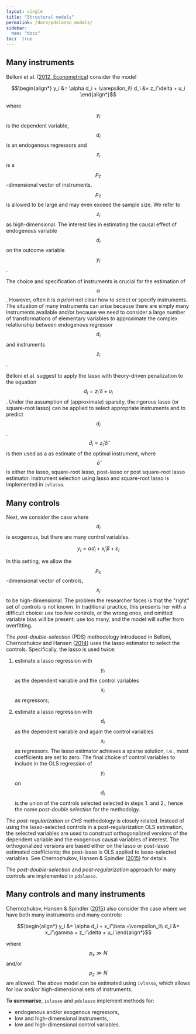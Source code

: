 ```yaml
---
layout: single
title: "Structural models"
permalink: /docs/pdslasso_models/
sidebar:
  nav: "docs"
toc:  true
---
```


<script type="text/javascript" async
  src="https://cdn.mathjax.org/mathjax/latest/MathJax.js?config=TeX-MML-AM_CHTML">
</script>

## Many instruments

Belloni et al. ([2012, Econometrica](http://dx.doi.org/10.3982/ECTA9626)) consider the model

$$\begin{align*}
y_i &= \alpha d_i + \varepsilon_i\\
d_i &= z_i'\delta + u_i
\end{align*}$$

where $$y_i$$ is the dependent variable, $$d_i$$ is an endogenous regressors and $$z_i$$ is a $$p_z$$-dimensional vector of instruments. $$p_z$$ is allowed to be large and may even exceed the sample size. We refer to $$z_i$$ as high-dimensional. The interest lies in estimating the causal effect of endogenous variable $$d_i$$ on the outcome variable 
$$y_i$$. 

The choice and specification of instruments is crucial for the estimation of $$\alpha$$. However, 
often it is *a priori* not clear how to select or specify instruments. The situation of many instruments
can arise because there are simply many instruments available and/or because we need to consider a large
number of transformations of elementary variables to approximate the complex 
relationship between endogenous regressor $$d_i$$ and instruments $$z_i$$. 

Belloni et al. suggest to apply the lasso with theory-driven penalization to the equation $$d_i = z_i'\delta + u_i$$. Under the assumption of (approximate) sparsity, the rigorous lasso (or square-root lasso) can be applied to select appropriate instruments and to predict $$d_i$$. $$\hat{d}_i=z_i'\hat\delta$$ is then used as a as estimate of the optimal instrument, where $$\hat\delta$$ is either the lasso, square-root lasso, post-lasso or post square-root lasso estimator. Instrument selection using lasso and square-root lasso is implemented in `ivlasso`.

## Many controls

Next, we consider the case where $$d_i$$ is exogenous, but there 
are many control variables. 

$$y_i = \alpha d_i + x_i'\beta + \varepsilon_i$$

In this setting, we allow the $$p_x$$-dimensional vector of controls, $$x_i$$
to be high-dimensional. 
The problem the researcher faces is that the "right" set of controls is not
known.  In traditional practice, this presents her with a difficult choice:  use too
few controls, or the wrong ones, and omitted variable bias will be present; use too
many, and the model will suffer from overfitting.

The *post-double-selection* (PDS) methodology introduced in Belloni, Chernozhukov and Hansen ([2014](https://doi.org/10.1093/restud/rdt044)) uses the lasso estimator to select the controls.  Specifically,
the lasso is used twice: 

1. estimate a lasso regression with $$y_i$$ as the dependent
variable and the control variables $$x_i$$ as regressors; 

2. estimate a lasso regression with $$d_i$$ as the dependent variable 
and again the control variables $$x_i$$ as regressors. 
The lasso estimator achieves a sparse solution, i.e.,
most coefficients are set to zero.  The final choice of control variables to include
in the OLS regression of $$y_i$$ on $$d_i$$ is the union of the controls selected selected in
steps 1. and 2., hence the name *post-double selection* for the methodolgy.

The *post-regularization* or *CHS* methodology is closely related.  Instead of using the lasso-selected controls
 in a post-regularization OLS  estimation, the selected variables
are used to construct orthogonalized versions of the dependent variable and the
exogenous causal variables of interest.  The orthogonalized versions are based
either on the lasso or post-lasso estimated coefficients; the post-lasso is OLS
applied to lasso-selected variables.  See Chernozhukov, Hansen & Spindler
 ([2015](http://www.aeaweb.org/articles.php?doi=10.1257/aer.p20151022)) for details.

The *post-double-selection* and *post-regularization* approach
for many controls are implemented in `pdslasso`. 

## Many controls and many instruments

Chernozhukov, Hansen & Spindler ([2015](http://www.aeaweb.org/articles.php?doi=10.1257/aer.p20151022)) 
also consider the case where we have both many instruments and many controls:

$$\begin{align*}
y_i &= \alpha d_i +  x_i'\beta +\varepsilon_i\\
d_i &= x_i'\gamma + z_i'\delta + u_i
\end{align*}$$

where $$p_x\gg N$$ and/or $$p_z\gg N$$ are allowed. The above model can be estimated using 
`ivlasso`, which allows for low and/or high-dimensional sets of instruments.

**To summarise**, `ivlasso` and `pdslasso` implement methods for:
- endogenous and/or exogenous regressors, 
- low and high-dimensional instruments, 
- low and high-dimensional control variables.
